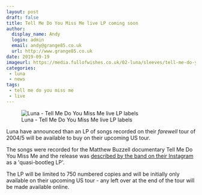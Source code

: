 ```yaml
---
layout: post
draft: false
title: Tell Me Do You Miss Me live LP coming soon
author:
  display_name: Andy
  login: admin
  email: andy@grange85.co.uk
  url: http://www.grange85.co.uk
date: 2019-09-19
imageurl: https://media.fullofwishes.co.uk/02-luna/sleeves/tell-me-do-you-miss-me-lp-label-comp.jpg
categories:
 - luna
 - news
tags:
 - tell me do you miss me
 - live
---
```

<figure class="caption aligncenter"><img src="https://media.fullofwishes.co.uk/02-luna/sleeves/tell-me-do-you-miss-me-lp-label-comp.jpg" alt="Luna - Tell Me Do You Miss Me live LP labels" /><figcaption class="caption-text">Luna - Tell Me Do You Miss Me live LP labels</figcaption></figure>

Luna have announced than an LP of songs recorded on their _farewell_ tour of 2004/5 will be available to buy on their upcoming US tour.

The songs were recorded for the Matthew Buzzell documentary Tell Me Do You Miss Me and the release was [described by the band on their Instagram](https://www.instagram.com/p/B2mHJ0GFY8d/?utm_source=ig_web_copy_link) as a 'quasi-bootleg LP'.

The LP will be limited to 750 numbered copies and will be initially only available on their upcoming US tour - any left over at the end of the tour will be made available online.

